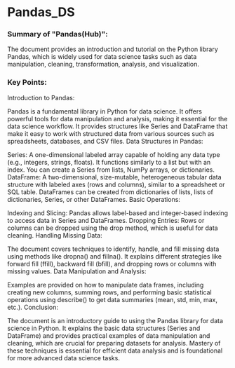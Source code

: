 # Pandas_DS
### Summary of "Pandas(Hub)":
The document provides an introduction and tutorial on the Python library Pandas, which is widely used for data science tasks such as data manipulation, cleaning, transformation, analysis, and visualization.

### Key Points:

Introduction to Pandas:

Pandas is a fundamental library in Python for data science. It offers powerful tools for data manipulation and analysis, making it essential for the data science workflow.
It provides structures like Series and DataFrame that make it easy to work with structured data from various sources such as spreadsheets, databases, and CSV files.
Data Structures in Pandas:

Series: A one-dimensional labeled array capable of holding any data type (e.g., integers, strings, floats). It functions similarly to a list but with an index. You can create a Series from lists, NumPy arrays, or dictionaries.
DataFrame: A two-dimensional, size-mutable, heterogeneous tabular data structure with labeled axes (rows and columns), similar to a spreadsheet or SQL table. DataFrames can be created from dictionaries of lists, lists of dictionaries, Series, or other DataFrames.
Basic Operations:

Indexing and Slicing: Pandas allows label-based and integer-based indexing to access data in Series and DataFrames.
Dropping Entries: Rows or columns can be dropped using the drop method, which is useful for data cleaning.
Handling Missing Data:

The document covers techniques to identify, handle, and fill missing data using methods like dropna() and fillna().
It explains different strategies like forward fill (ffill), backward fill (bfill), and dropping rows or columns with missing values.
Data Manipulation and Analysis:

Examples are provided on how to manipulate data frames, including creating new columns, summing rows, and performing basic statistical operations using describe() to get data summaries (mean, std, min, max, etc.).
Conclusion:

The document is an introductory guide to using the Pandas library for data science in Python. It explains the basic data structures (Series and DataFrame) and provides practical examples of data manipulation and cleaning, which are crucial for preparing datasets for analysis. Mastery of these techniques is essential for efficient data analysis and is foundational for more advanced data science tasks.
